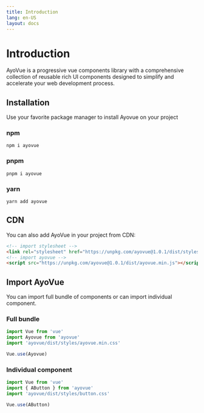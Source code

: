 ```yaml
---
title: Introduction
lang: en-US
layout: docs
---
```


# Introduction

AyoVue is a progressive vue components library with a comprehensive collection of reusable rich UI components designed to simplify and accelerate your web development process.

## Installation

Use your favorite package manager to install Ayovue on your project

### npm

```npm
npm i ayovue
```

### pnpm

```pnpm
pnpm i ayovue
```

### yarn

```yarn
yarn add ayovue
```

## CDN

You can also add AyoVue in your project from CDN:

```html
<!-- import stylesheet -->
<link rel="stylesheet" href="https://unpkg.com/ayovue@1.0.1/dist/styles/ayovue.min.css" />
<!-- import ayovue -->
<script src="https://unpkg.com/ayovue@1.0.1/dist/ayovue.min.js"></script>
```

## Import AyoVue

You can import full bundle of components or can import individual component.

### Full bundle

```js
import Vue from 'vue'
import Ayovue from 'ayovue'
import 'ayovue/dist/styles/ayovue.min.css'

Vue.use(Ayovue)
```

### Individual component

```js
import Vue from 'vue'
import { AButton } from 'ayovue'
import 'ayovue/dist/styles/button.css'

Vue.use(AButton)
```
